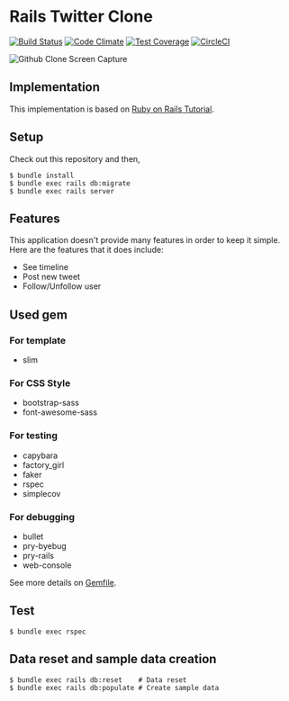 # Rails Twitter Clone

[![Build Status](https://travis-ci.org/toshimaru/RailsTwitterClone.svg?branch=bundle-update-20170116)](https://travis-ci.org/toshimaru/RailsTwitterClone)
[![Code Climate](https://codeclimate.com/github/toshimaru/RailsTwitterClone/badges/gpa.svg)](https://codeclimate.com/github/toshimaru/RailsTwitterClone)
[![Test Coverage](https://codeclimate.com/github/toshimaru/RailsTwitterClone/badges/coverage.svg)](https://codeclimate.com/github/toshimaru/RailsTwitterClone/coverage)
[![CircleCI](https://circleci.com/gh/toshimaru/RailsTwitterClone.svg?style=svg)](https://circleci.com/gh/toshimaru/RailsTwitterClone)

![Github Clone Screen Capture](https://cloud.githubusercontent.com/assets/803398/5903211/acdfe32c-a5c3-11e4-8171-b5ab2c3ef806.png)

## Implementation

This implementation is based on [Ruby on Rails Tutorial](https://www.railstutorial.org/book).

## Setup

Check out this repository and then,

```console
$ bundle install
$ bundle exec rails db:migrate
$ bundle exec rails server
```

## Features

This application doesn't provide many features in order to keep it simple. Here are the features that it does include:

* See timeline
* Post new tweet
* Follow/Unfollow user

## Used gem

### For template

* slim

### For CSS Style

* bootstrap-sass
* font-awesome-sass

### For testing

* capybara
* factory_girl
* faker
* rspec
* simplecov

### For debugging

* bullet
* pry-byebug
* pry-rails
* web-console

See more details on [Gemfile](https://github.com/toshimaru/RailsTwitterClone/blob/master/Gemfile).

## Test

```console
$ bundle exec rspec
```

## Data reset and sample data creation

```console
$ bundle exec rails db:reset    # Data reset
$ bundle exec rails db:populate # Create sample data
```
